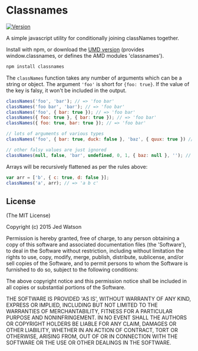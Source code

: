 Classnames
===========

[![Version](http://img.shields.io/npm/v/classnames.svg)](https://www.npmjs.org/package/classnames)

A simple javascript utility for conditionally joining classNames together.

Install with npm, or download the [UMD version](http://wzrd.in/standalone/classnames@1) (provides window.classnames, or defines the AMD modules 'classnames').

```sh
npm install classnames
```

The `classNames` function takes any number of arguments which can be a string or object.
The argument `'foo'` is short for `{foo: true}`. If the value of the key is falsy, it won't be included in the output.

```js
classNames('foo', 'bar'); // => 'foo bar'
classNames('foo bar', 'bar'); // => 'foo bar'
classNames('foo', { bar: true }); // => 'foo bar'
classNames({ foo: true }, { bar: true }); // => 'foo bar'
classNames({ foo: true, bar: true }); // => 'foo bar'

// lots of arguments of various types
classNames('foo', { bar: true, duck: false }, 'baz', { quux: true }) // => 'foo bar baz quux'

// other falsy values are just ignored
classNames(null, false, 'bar', undefined, 0, 1, { baz: null }, ''); // => 'bar 1'
```

Arrays will be recursively flattened as per the rules above:

```js
var arr = ['b', { c: true, d: false }];
classNames('a', arr); // => 'a b c'
```

## License

(The MIT License)

Copyright (c) 2015 Jed Watson

Permission is hereby granted, free of charge, to any person obtaining
a copy of this software and associated documentation files (the
'Software'), to deal in the Software without restriction, including
without limitation the rights to use, copy, modify, merge, publish,
distribute, sublicense, and/or sell copies of the Software, and to
permit persons to whom the Software is furnished to do so, subject to
the following conditions:

The above copyright notice and this permission notice shall be
included in all copies or substantial portions of the Software.

THE SOFTWARE IS PROVIDED 'AS IS', WITHOUT WARRANTY OF ANY KIND,
EXPRESS OR IMPLIED, INCLUDING BUT NOT LIMITED TO THE WARRANTIES OF
MERCHANTABILITY, FITNESS FOR A PARTICULAR PURPOSE AND NONINFRINGEMENT.
IN NO EVENT SHALL THE AUTHORS OR COPYRIGHT HOLDERS BE LIABLE FOR ANY
CLAIM, DAMAGES OR OTHER LIABILITY, WHETHER IN AN ACTION OF CONTRACT,
TORT OR OTHERWISE, ARISING FROM, OUT OF OR IN CONNECTION WITH THE
SOFTWARE OR THE USE OR OTHER DEALINGS IN THE SOFTWARE.
